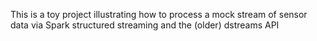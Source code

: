 This is a toy project illustrating how to process a mock stream of sensor data via Spark 
structured streaming and the (older) dstreams API

